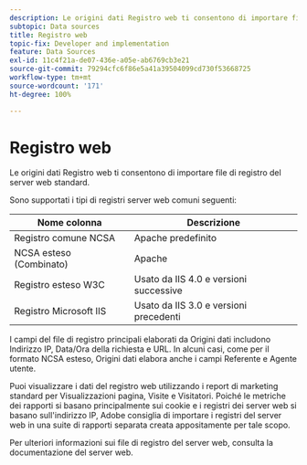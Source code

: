 ```yaml
---
description: Le origini dati Registro web ti consentono di importare file di registro del server Web standard.
subtopic: Data sources
title: Registro web
topic-fix: Developer and implementation
feature: Data Sources
exl-id: 11c4f21a-de07-436e-a05e-ab6769cb3e21
source-git-commit: 79294cfc6f86e5a41a39504099cd730f53668725
workflow-type: tm+mt
source-wordcount: '171'
ht-degree: 100%

---
```


# Registro web

Le origini dati Registro web ti consentono di importare file di registro del server web standard.

Sono supportati i tipi di registri server web comuni seguenti:

| Nome colonna | Descrizione |
|--- |--- |
| Registro comune NCSA | Apache predefinito |
| NCSA esteso (Combinato) | Apache |
| Registro esteso W3C | Usato da IIS 4.0 e versioni successive |
| Registro Microsoft IIS | Usato da IIS 3.0 e versioni precedenti |

I campi del file di registro principali elaborati da Origini dati includono Indirizzo IP, Data/Ora della richiesta e URL. In alcuni casi, come per il formato NCSA esteso, Origini dati elabora anche i campi Referente e Agente utente.

Puoi visualizzare i dati del registro web utilizzando i report di marketing standard per Visualizzazioni pagina, Visite e Visitatori. Poiché le metriche dei rapporti si basano principalmente sui cookie e i registri dei server web si basano sull&#39;indirizzo IP, Adobe consiglia di importare i registri del server web in una suite di rapporti separata creata appositamente per tale scopo.

Per ulteriori informazioni sui file di registro del server web, consulta la documentazione del server web.
